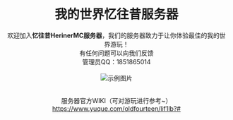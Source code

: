 
<div align="center">

# 我的世界忆往昔服务器
欢迎加入<strong>忆往昔HerinerMC服务器</strong>，我们的服务器致力于让你体验最佳的我的世界游玩！
<br>有任何问题可以向我们反馈
<br>管理员QQ：1851865014
<br>
<br>
<img src="https://i.imgur.com/pM5JUDS.png" alt="示例图片">


<br>服务器官方WIKI（可对游玩进行参考~）
https://www.yuque.com/oldfourteen/lif1lb?#
</div>
